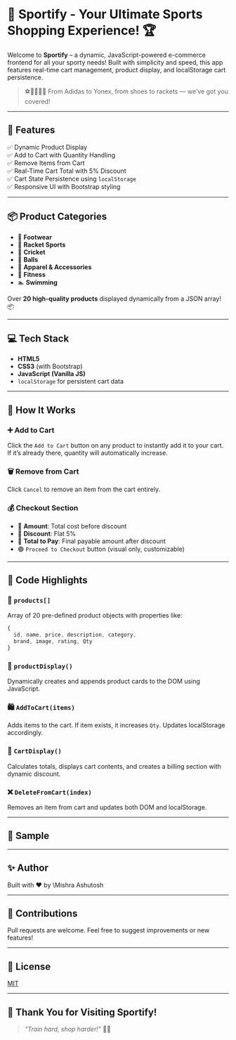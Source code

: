 
# 🛒 Sportify - Your Ultimate Sports Shopping Experience! 🏆

Welcome to **Sportify** – a dynamic, JavaScript-powered e-commerce frontend for all your sporty needs! Built with simplicity and speed, this app features real-time cart management, product display, and localStorage cart persistence.  

> ⚽🏸🏀🏏👟 From Adidas to Yonex, from shoes to rackets — we’ve got you covered!  

---

## 🚀 Features

✅ Dynamic Product Display  
✅ Add to Cart with Quantity Handling  
✅ Remove Items from Cart  
✅ Real-Time Cart Total with 5% Discount  
✅ Cart State Persistence using `localStorage`  
✅ Responsive UI with Bootstrap styling  

---

## 📦 Product Categories

- 👟 **Footwear**
- 🏸 **Racket Sports**
- 🏏 **Cricket**
- 🏀 **Balls**
- 🧢 **Apparel & Accessories**
- 🧘 **Fitness**
- 🏊 **Swimming**

Over **20 high-quality products** displayed dynamically from a JSON array! 📦

---

## 💻 Tech Stack

- **HTML5**
- **CSS3** (with Bootstrap)
- **JavaScript (Vanilla JS)**
- `localStorage` for persistent cart data

---

## 📂 How It Works

### ➕ Add to Cart
Click the `Add to Cart` button on any product to instantly add it to your cart. If it’s already there, quantity will automatically increase.  

### 🗑️ Remove from Cart
Click `Cancel` to remove an item from the cart entirely.

### 💰 Checkout Section
- 🧾 **Amount**: Total cost before discount  
- 🎁 **Discount**: Flat 5%  
- 🧮 **Total to Pay**: Final payable amount after discount  
- 🟢 `Proceed to Checkout` button (visual only, customizable)

---

## 🧠 Code Highlights

### 📁 `products[]`
Array of 20 pre-defined product objects with properties like:
```js
{
  id, name, price, description, category,
  brand, image, rating, Qty
}
````

### 📲 `productDisplay()`

Dynamically creates and appends product cards to the DOM using JavaScript.

### 🛍️ `AddToCart(items)`

Adds items to the cart. If item exists, it increases `Qty`. Updates localStorage accordingly.

### 🧾 `CartDisplay()`

Calculates totals, displays cart contents, and creates a billing section with dynamic discount.

### ❌ `DeleteFromCart(index)`

Removes an item from cart and updates both DOM and localStorage.

---

## 📸 Sample 

> 

---



## ✨ Author

Built with ❤️ by \Mishra Ashutosh

---

## 🤝 Contributions

Pull requests are welcome. Feel free to suggest improvements or new features!

---

## 📃 License

[MIT](LICENSE)

---

## 🙌 Thank You for Visiting Sportify!

> *"Train hard, shop harder!"* 💪🏽

```

